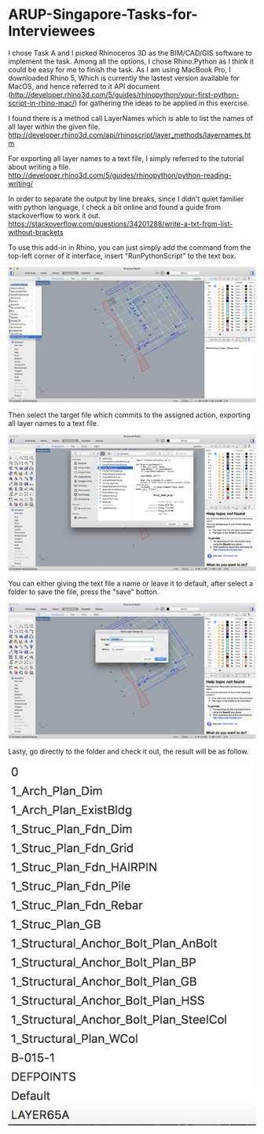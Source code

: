 # ARUP-Singapore-Tasks-for-Interviewees

I chose Task A and I picked Rhinoceros 3D as the BIM/CAD/GIS software to implement the task. Among all the options, I chose Rhino.Python as I think it could be easy for me to finish the task. As I am using MacBook Pro, I downloaded Rhino 5, Which is currently the lastest version available for MacOS, and hence referred to it API document (http://developer.rhino3d.com/5/guides/rhinopython/your-first-python-script-in-rhino-mac/) for gathering the ideas to be applied in this exercise.

I found there is a method call LayerNames which is able to list the names of all layer within the given file.
http://developer.rhino3d.com/api/rhinoscript/layer_methods/layernames.htm

For exporting all layer names to a text file, I simply referred to the tutorial about writing a file.
http://developer.rhino3d.com/5/guides/rhinopython/python-reading-writing/

In order to separate the output by line breaks, since I didn't quiet familier with python language, I check a bit online and found a guide from stackoverflow to work it out.
https://stackoverflow.com/questions/34201288/write-a-txt-from-list-without-brackets

To use this add-in in Rhino, you can just simply add the command from the top-left corner of it interface, insert "RunPythonScript" to the text box.

![alt text](https://github.com/erxuansung/ARUP-Singapore-Tasks-for-Interviewees/blob/master/1.png)

Then select the target file which commits to the assigned action, exporting all layer names to a text file.

![alt text](https://github.com/erxuansung/ARUP-Singapore-Tasks-for-Interviewees/blob/master/2.png)

You can either giving the text file a name or leave it to default, after select a folder to save the file, press the "save" botton.

![alt text](https://github.com/erxuansung/ARUP-Singapore-Tasks-for-Interviewees/blob/master/3.png)

Lasty, go directly to the folder and check it out, the result will be as follow.

![alt text](https://github.com/erxuansung/ARUP-Singapore-Tasks-for-Interviewees/blob/master/4.png)
